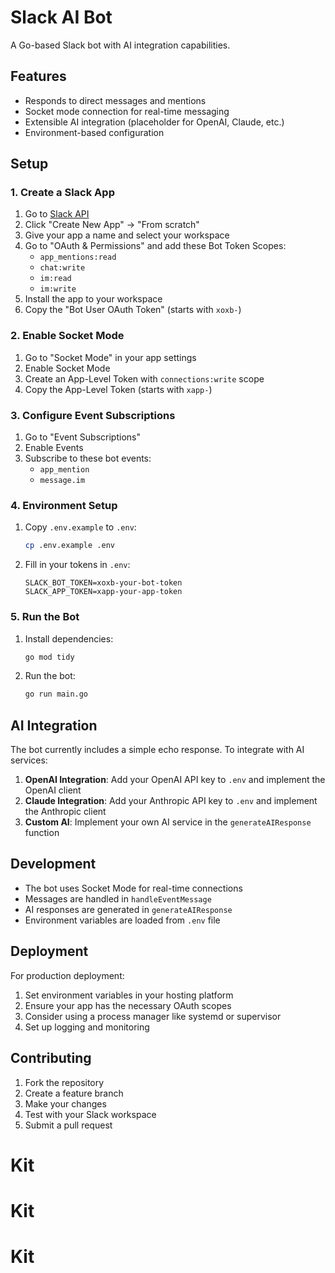 # Slack AI Bot

A Go-based Slack bot with AI integration capabilities.

## Features

- Responds to direct messages and mentions
- Socket mode connection for real-time messaging
- Extensible AI integration (placeholder for OpenAI, Claude, etc.)
- Environment-based configuration

## Setup

### 1. Create a Slack App

1. Go to [Slack API](https://api.slack.com/apps)
2. Click "Create New App" → "From scratch"
3. Give your app a name and select your workspace
4. Go to "OAuth & Permissions" and add these Bot Token Scopes:
   - `app_mentions:read`
   - `chat:write`
   - `im:read`
   - `im:write`
5. Install the app to your workspace
6. Copy the "Bot User OAuth Token" (starts with `xoxb-`)

### 2. Enable Socket Mode

1. Go to "Socket Mode" in your app settings
2. Enable Socket Mode
3. Create an App-Level Token with `connections:write` scope
4. Copy the App-Level Token (starts with `xapp-`)

### 3. Configure Event Subscriptions

1. Go to "Event Subscriptions"
2. Enable Events
3. Subscribe to these bot events:
   - `app_mention`
   - `message.im`

### 4. Environment Setup

1. Copy `.env.example` to `.env`:
   ```bash
   cp .env.example .env
   ```

2. Fill in your tokens in `.env`:
   ```
   SLACK_BOT_TOKEN=xoxb-your-bot-token
   SLACK_APP_TOKEN=xapp-your-app-token
   ```

### 5. Run the Bot

1. Install dependencies:
   ```bash
   go mod tidy
   ```

2. Run the bot:
   ```bash
   go run main.go
   ```

## AI Integration

The bot currently includes a simple echo response. To integrate with AI services:

1. **OpenAI Integration**: Add your OpenAI API key to `.env` and implement the OpenAI client
2. **Claude Integration**: Add your Anthropic API key to `.env` and implement the Anthropic client
3. **Custom AI**: Implement your own AI service in the `generateAIResponse` function

## Development

- The bot uses Socket Mode for real-time connections
- Messages are handled in `handleEventMessage`
- AI responses are generated in `generateAIResponse`
- Environment variables are loaded from `.env` file

## Deployment

For production deployment:

1. Set environment variables in your hosting platform
2. Ensure your app has the necessary OAuth scopes
3. Consider using a process manager like systemd or supervisor
4. Set up logging and monitoring

## Contributing

1. Fork the repository
2. Create a feature branch
3. Make your changes
4. Test with your Slack workspace
5. Submit a pull request
# Kit
# Kit
# Kit
